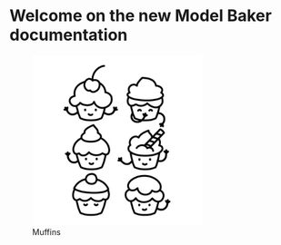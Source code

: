 # Welcome on the new Model Baker documentation

<figure>
  <img src="../assets/muffins.png" width="300" />
  <figcaption>Muffins</figcaption>
</figure>